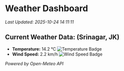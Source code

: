 
# Weather Dashboard

_Last Updated: 2025-10-24 14:11:11_

## Current Weather Data: (Srinagar, JK)
- **Temperature:** 14.2 °C ![Temperature Badge](https://img.shields.io/badge/Temperature-Low%20Temp-blue)
- **Wind Speed:** 2.2 km/h ![Wind Speed Badge](https://img.shields.io/badge/Wind%20Speed-Light%20Wind-blue)

*Powered by Open-Meteo API*
